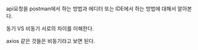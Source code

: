 api요청을 postman에서 하는 방법과 에디터 또는 IDE에서 하는 방법에 대해서 알아본다.    

동기 VS 비동기
서로의 차이를 이해한다.   

axios 같은 것들은 비동기라고 보면 된다.   

